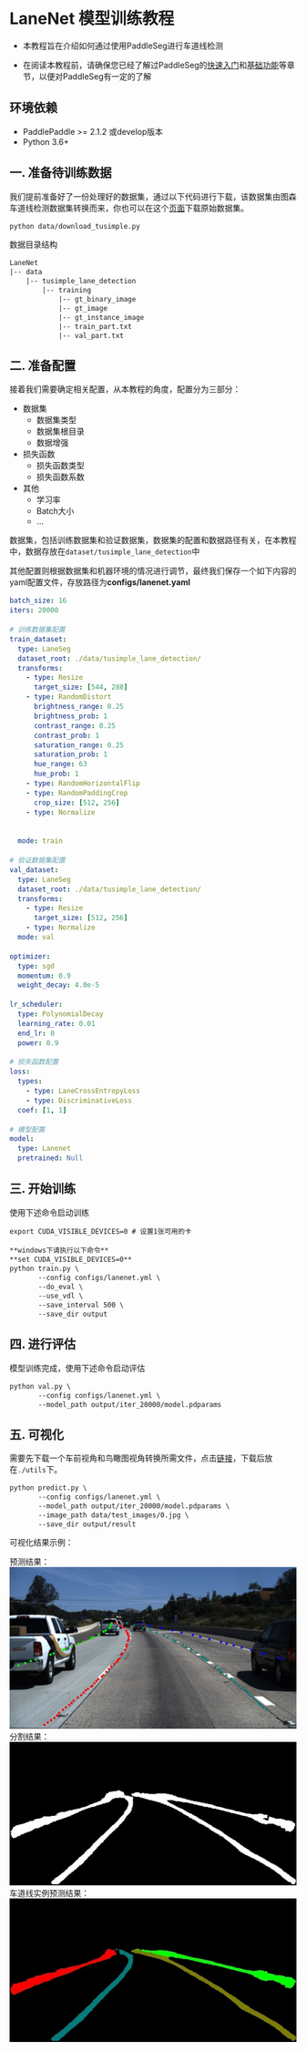 # LaneNet 模型训练教程

* 本教程旨在介绍如何通过使用PaddleSeg进行车道线检测

* 在阅读本教程前，请确保您已经了解过PaddleSeg的[快速入门](../../README.md#快速入门)和[基础功能](../../README.md#基础功能)等章节，以便对PaddleSeg有一定的了解

## 环境依赖

* PaddlePaddle >= 2.1.2 或develop版本
* Python 3.6+


## 一. 准备待训练数据

我们提前准备好了一份处理好的数据集，通过以下代码进行下载，该数据集由图森车道线检测数据集转换而来，你也可以在这个[页面](https://github.com/TuSimple/tusimple-benchmark/issues/3)下载原始数据集。

```shell
python data/download_tusimple.py
```

数据目录结构
```
LaneNet
|-- data
    |-- tusimple_lane_detection
        |-- training
            |-- gt_binary_image
            |-- gt_image
            |-- gt_instance_image
            |-- train_part.txt
            |-- val_part.txt
```

## 二. 准备配置

接着我们需要确定相关配置，从本教程的角度，配置分为三部分：

* 数据集
  * 数据集类型
  * 数据集根目录
  * 数据增强
* 损失函数
  * 损失函数类型
  * 损失函数系数
* 其他
  * 学习率
  * Batch大小
  * ...

数据集，包括训练数据集和验证数据集，数据集的配置和数据路径有关，在本教程中，数据存放在`dataset/tusimple_lane_detection`中

其他配置则根据数据集和机器环境的情况进行调节，最终我们保存一个如下内容的yaml配置文件，存放路径为**configs/lanenet.yaml**

```yaml
batch_size: 16
iters: 20000

# 训练数据集配置
train_dataset:
  type: LaneSeg
  dataset_root: ./data/tusimple_lane_detection/
  transforms:
    - type: Resize
      target_size: [544, 288]
    - type: RandomDistort
      brightness_range: 0.25
      brightness_prob: 1
      contrast_range: 0.25
      contrast_prob: 1
      saturation_range: 0.25
      saturation_prob: 1
      hue_range: 63
      hue_prob: 1
    - type: RandomHorizontalFlip
    - type: RandomPaddingCrop
      crop_size: [512, 256]
    - type: Normalize


  mode: train

# 验证数据集配置
val_dataset:
  type: LaneSeg
  dataset_root: ./data/tusimple_lane_detection/
  transforms:
    - type: Resize
      target_size: [512, 256]
    - type: Normalize
  mode: val

optimizer:
  type: sgd
  momentum: 0.9
  weight_decay: 4.0e-5

lr_scheduler:
  type: PolynomialDecay
  learning_rate: 0.01
  end_lr: 0
  power: 0.9

# 损失函数配置
loss:
  types:
    - type: LaneCrossEntropyLoss
    - type: DiscriminativeLoss
  coef: [1, 1]

# 模型配置
model:
  type: Lanenet
  pretrained: Null
```


## 三. 开始训练

使用下述命令启动训练

```shell
export CUDA_VISIBLE_DEVICES=0 # 设置1张可用的卡

**windows下请执行以下命令**
**set CUDA_VISIBLE_DEVICES=0**
python train.py \
       --config configs/lanenet.yml \
       --do_eval \
       --use_vdl \
       --save_interval 500 \
       --save_dir output

```

## 四. 进行评估

模型训练完成，使用下述命令启动评估

```shell
python val.py \
       --config configs/lanenet.yml \
       --model_path output/iter_20000/model.pdparams

```

## 五. 可视化
需要先下载一个车前视角和鸟瞰图视角转换所需文件，点击[链接](https://paddleseg.bj.bcebos.com/resources/tusimple_ipm_remap.tar)，下载后放在```./utils```下。

```shell
python predict.py \
       --config configs/lanenet.yml \
       --model_path output/iter_20000/model.pdparams \
       --image_path data/test_images/0.jpg \
       --save_dir output/result

```

可视化结果示例：

  预测结果：<br/>
  ![](data/images/0005_pred_lane.jpg)<br/>
  分割结果：<br/>
  ![](data/images/0005_pred_binary.jpg)<br/>
  车道线实例预测结果：<br/>
  ![](data/images/0005_pred_instance.jpg)
